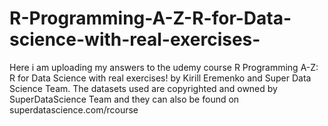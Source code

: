 # R-Programming-A-Z-R-for-Data-science-with-real-exercises-
Here i am uploading my answers to the udemy  course R Programming A-Z: R for Data Science with real exercises! by Kirill Eremenko and Super Data Science Team. The datasets used are copyrighted and owned by SuperDataScience Team and they can also be found on superdatascience.com/rcourse

